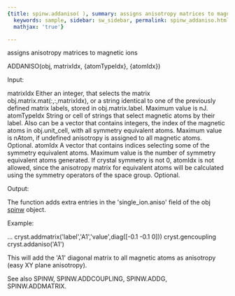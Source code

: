 ```yaml
---
{title: spinw.addaniso( ), summary: assigns anisotropy matrices to magnetic ions,
  keywords: sample, sidebar: sw_sidebar, permalink: spinw_addaniso.html, folder: spinw,
  mathjax: 'true'}

---
```

assigns anisotropy matrices to magnetic ions
 
ADDANISO(obj, matrixIdx, {atomTypeIdx}, {atomIdx})
 
Input:
 
matrixIdx     Either an integer, that selects the matrix
              obj.matrix.mat(:,:,matrixIdx), or a string identical to one
              of the previously defined matrix labels, stored in
              obj.matrix.label. Maximum value is nJ.
atomTypeIdx   String or cell of strings that select magnetic atoms by
              their label. Also can be a vector that contains integers,
              the index of the magnetic atoms in obj.unit_cell, with all
              symmetry equivalent atoms. Maximum value is nAtom, if
              undefined anisotropy is assigned to all magnetic atoms.
              Optional.
 atomIdx      A vector that contains indices selecting some of the
              symmetry equivalent atoms. Maximum value is the number of
              symmetry equivalent atoms generated. If crystal symmetry is
              not 0, atomIdx is not allowed, since the anisotropy matrix
              for equivalent atoms will be calculated using the symmetry
              operators of the space group. Optional.
 
Output:
 
The function adds extra entries in the 'single_ion.aniso' field of the
obj [spinw](spinw.html) object.
 
Example:
 
...
cryst.addmatrix('label','A1','value',diag([-0.1 -0.1 0]))
cryst.gencoupling
cryst.addaniso('A1')
 
This will add the 'A1' diagonal matrix to all magnetic atoms as
anisotropy (easy XY plane anisotropy).
 
See also SPINW, SPINW.ADDCOUPLING, SPINW.ADDG, SPINW.ADDMATRIX.
 

